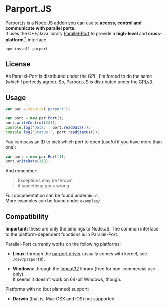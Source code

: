 # Parport.JS

Parport.js is a Node.JS addon you can use to **access,
control and communicate with parallel ports**.  
It uses the C++/Java library [Parallel-Port](http://parallel-port.googlecode.com) to
provide a **high-level** and **cross-platform**[<sup>✝</sup>](#compatibility) interface.

    npm install parport

## License

As Parallel-Port is distributed under the GPL, I'm forced to do the
same (which I perfectly agree). So, Parport.JS is distributed under
the [GPLv3](http://www.gnu.org/licenses).

## Usage

```javascript
var par = require('parport');

var port = new par.Port();
port.writeControl(241);
console.log('Data:', port.readData());
console.log('Status:', port.readStatus());
```

You can pass an ID to pick which port to open (useful if you have more than one):

```javascript
var port = new par.Port(1);
port.writeData(110);
```

And remember:

> Exceptions may be thrown  
> if something goes wrong.

Full documentation can be found under `doc/`.  
More examples can be found under `examples/`.

## Compatibility

**Important:** these are only the bindings to Node.JS. The common interface
to the platform-dependent functions is in Parallel-Port.

Parallel-Port currently works on the following platforms:

 * **Linux**: through the [parport driver](http://cyberelk.net/tim/parport/parport.html) (usually comes with kernel, see `/dev/parport0`).

 * **Windows**: through the [Inpout32](http://logix4u.net/component/content/article/14-parallel-port/16-inpout32dll-for-windows-982000ntxp) library (free for non-commercial use only).  
   It seems it doesn't work on 64-bit Windows, though.

Platforms with no (but planned) support:

 * **Darwin** (that is, Mac OSX and iOS) not supported.
